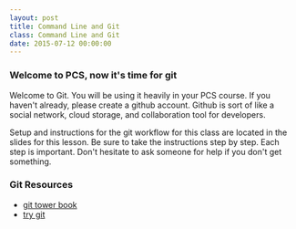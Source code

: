 ```yaml
---
layout: post
title: Command Line and Git
class: Command Line and Git
date: 2015-07-12 00:00:00
---
```

### Welcome to PCS, now it's time for git

Welcome to Git. You will be using it heavily in your PCS course. If you haven't already, please create a github account. Github is sort of like a social network, cloud storage, and collaboration tool for developers. 

Setup and instructions for the git workflow for this class are located in the slides for this lesson. Be sure to take the instructions step by step. Each step is important. Don't hesitate to ask someone for help if you don't get something.

### Git Resources

- [git tower book](http://www.git-tower.com/learn/ebook/command-line/introduction)
- [try git](https://try.github.io/levels/1/challenges/1)